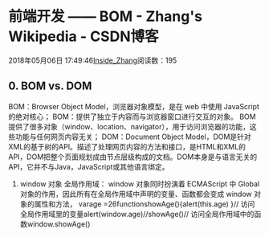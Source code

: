 
# 前端开发 —— BOM - Zhang's Wikipedia - CSDN博客


2018年05月06日 17:49:46[Inside_Zhang](https://me.csdn.net/lanchunhui)阅读数：195



## 0. BOM vs. DOM
BOM：Browser Object Model，浏览器对象模型，是在 web 中使用 JavaScript 的绝对核心；
BOM：提供了独立于内容而与浏览器窗口进行交互的对象。
BOM 提供了很多对象（window、location、navigator），用于访问浏览器的功能，这些功能与任何网页内容无关；
DOM：Document Object Model，DOM是针对XML的基于树的API。描述了处理网页内容的方法和接口，是HTML和XML的API，DOM把整个页面规划成由节点层级构成的文档。DOM本身是与语言无关的API，它并不与Java，JavaScript或其他语言绑定。
1. window 对象
全局作用域：
window 对象同时扮演着 ECMAScript 中 Global 对象的作用，因此所有在全局作用域中声明的变量、函数都会变成 window 对象的属性和方法，
varage =26functionshowAge(){alert(this.age)
}// 访问全局作用域里的变量alert(window.age)//showAge()// 访问全局作用域中的函数window.showAge()

